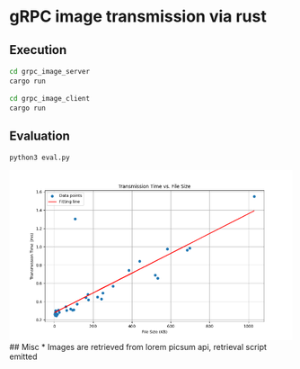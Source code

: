 # gRPC image transmission via rust

## Execution
```bash
cd grpc_image_server
cargo run
```
    
```bash
cd grpc_image_client
cargo run
```

## Evaluation
``` bash
python3 eval.py
```
<img src="media/Figure_1.png" alt="Evaluation"/>    
## Misc
* Images are retrieved from lorem picsum api, retrieval script emitted